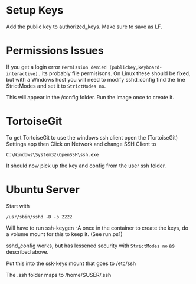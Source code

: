 # Setup Keys
Add the public key to authorized_keys. Make sure to save as LF.

# Permissions Issues
If you get a login error `Permission denied (publickey,keyboard-interactive).` its probably file permisisons.
On Linux these should be fixed, but with a Windows host you will need to modify sshd_config find the line StrictModes and set it
to `StrictModes no`.

This will appear in the /config folder. Run the image once to create it.

# TortoiseGit
To get TortoiseGit to use the windows ssh client open the (TortoiseGit) Settings app then Click on Network and change SSH Client to
```
C:\Windows\System32\OpenSSH\ssh.exe
```
It should now pick up the key and config from the user ssh folder.

# Ubuntu Server
Start with 
```
/usr/sbin/sshd -D -p 2222
```

Will have to run ssh-keygen -A once in the container to create the keys, do a volume mount for this to keep it. (See run.ps1)

sshd_config works, but has lessened security with `StrictModes no` as described above.

Put this into the ssk-keys mount that goes to /etc/ssh

The .ssh folder maps to /home/$USER/.ssh